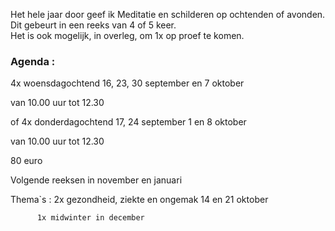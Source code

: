 Het hele jaar door geef ik Meditatie en schilderen op ochtenden of avonden. Dit gebeurt in een reeks van 4 of 5 keer.  
Het is ook mogelijk, in overleg,  om 1x op proef te komen.  



### Agenda  :   

 
4x woensdagochtend 16, 23, 30 september en 7 oktober   

van 10.00 uur tot 12.30

of 4x donderdagochtend 17, 24 september 1 en 8 oktober   

van 10.00 uur tot 12.30

80 euro   
 
Volgende reeksen in november en januari  


Thema`s : 2x gezondheid, ziekte en ongemak 14 en 21 oktober  
  
          1x midwinter in december
   




